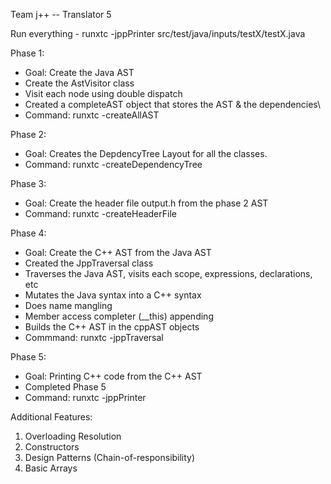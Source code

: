 Team j++ -- Translator 5

Run everything - 
runxtc -jppPrinter src/test/java/inputs/testX/testX.java

Phase 1: 
- Goal: Create the Java AST
- Create the AstVisitor class
- Visit each node using double dispatch 
- Created a completeAST object that stores the AST & the dependencies\
- Command: runxtc -createAllAST <test-file-path-here>

Phase 2: 
- Goal: Creates the DepdencyTree Layout for all the classes.
- Command: runxtc -createDependencyTree <test-file-path-here>
  
Phase 3: 
- Goal: Create the header file output.h from the phase 2 AST
- Command: runxtc -createHeaderFile <test-file-path-here>

Phase 4: 
- Goal: Create the C++ AST from the Java AST
- Created the JppTraversal class
- Traverses the Java AST, visits each scope, expressions, declarations, etc
- Mutates the Java syntax into a C++ syntax 
- Does name mangling
- Member access completer (__this) appending
- Builds the C++ AST in the cppAST objects
- Commmand: runxtc -jppTraversal <test-file-path-here>

Phase 5: 
- Goal: Printing C++ code from the C++ AST
- Completed Phase 5
- Command: runxtc -jppPrinter <test-file-path-here>

Additional Features:
1. Overloading Resolution
2. Constructors
3. Design Patterns (Chain-of-responsibility)
4. Basic Arrays
